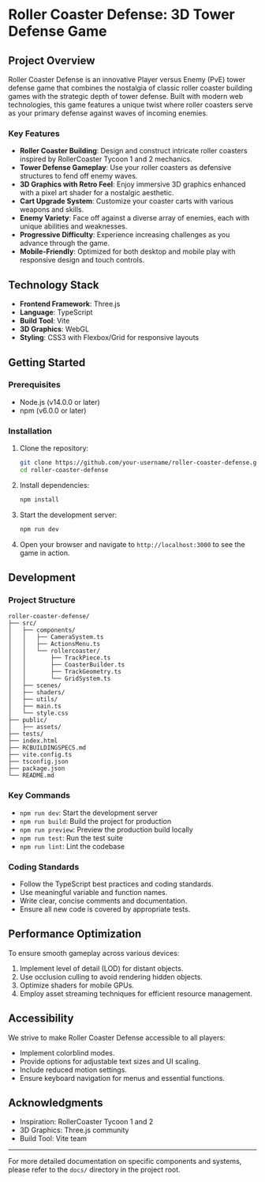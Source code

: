 # Roller Coaster Defense: 3D Tower Defense Game

## Project Overview

Roller Coaster Defense is an innovative Player versus Enemy (PvE) tower defense game that combines the nostalgia of classic roller coaster building games with the strategic depth of tower defense. Built with modern web technologies, this game features a unique twist where roller coasters serve as your primary defense against waves of incoming enemies.

### Key Features

- **Roller Coaster Building**: Design and construct intricate roller coasters inspired by RollerCoaster Tycoon 1 and 2 mechanics.
- **Tower Defense Gameplay**: Use your roller coasters as defensive structures to fend off enemy waves.
- **3D Graphics with Retro Feel**: Enjoy immersive 3D graphics enhanced with a pixel art shader for a nostalgic aesthetic.
- **Cart Upgrade System**: Customize your coaster carts with various weapons and skills.
- **Enemy Variety**: Face off against a diverse array of enemies, each with unique abilities and weaknesses.
- **Progressive Difficulty**: Experience increasing challenges as you advance through the game.
- **Mobile-Friendly**: Optimized for both desktop and mobile play with responsive design and touch controls.

## Technology Stack

- **Frontend Framework**: Three.js
- **Language**: TypeScript
- **Build Tool**: Vite
- **3D Graphics**: WebGL
- **Styling**: CSS3 with Flexbox/Grid for responsive layouts

## Getting Started

### Prerequisites

- Node.js (v14.0.0 or later)
- npm (v6.0.0 or later)

### Installation

1. Clone the repository:
   ```bash
   git clone https://github.com/your-username/roller-coaster-defense.git
   cd roller-coaster-defense
   ```

2. Install dependencies:
   ```bash
   npm install
   ```

3. Start the development server:
   ```bash
   npm run dev
   ```

4. Open your browser and navigate to `http://localhost:3000` to see the game in action.

## Development

### Project Structure

```
roller-coaster-defense/
├── src/
│   ├── components/
│   │   ├── CameraSystem.ts
│   │   ├── ActionsMenu.ts
│   │   └── rollercoaster/
│   │       ├── TrackPiece.ts
│   │       ├── CoasterBuilder.ts
│   │       ├── TrackGeometry.ts
│   │       └── GridSystem.ts
│   ├── scenes/
│   ├── shaders/
│   ├── utils/
│   ├── main.ts
│   └── style.css
├── public/
│   ├── assets/
├── tests/
├── index.html
├── RCBUILDINGSPECS.md
├── vite.config.ts
├── tsconfig.json
├── package.json
└── README.md
```

### Key Commands

- `npm run dev`: Start the development server
- `npm run build`: Build the project for production
- `npm run preview`: Preview the production build locally
- `npm run test`: Run the test suite
- `npm run lint`: Lint the codebase

### Coding Standards

- Follow the TypeScript best practices and coding standards.
- Use meaningful variable and function names.
- Write clear, concise comments and documentation.
- Ensure all new code is covered by appropriate tests.

## Performance Optimization

To ensure smooth gameplay across various devices:

1. Implement level of detail (LOD) for distant objects.
2. Use occlusion culling to avoid rendering hidden objects.
3. Optimize shaders for mobile GPUs.
4. Employ asset streaming techniques for efficient resource management.

## Accessibility

We strive to make Roller Coaster Defense accessible to all players:

- Implement colorblind modes.
- Provide options for adjustable text sizes and UI scaling.
- Include reduced motion settings.
- Ensure keyboard navigation for menus and essential functions.

## Acknowledgments

- Inspiration: RollerCoaster Tycoon 1 and 2
- 3D Graphics: Three.js community
- Build Tool: Vite team

---

For more detailed documentation on specific components and systems, please refer to the `docs/` directory in the project root.
